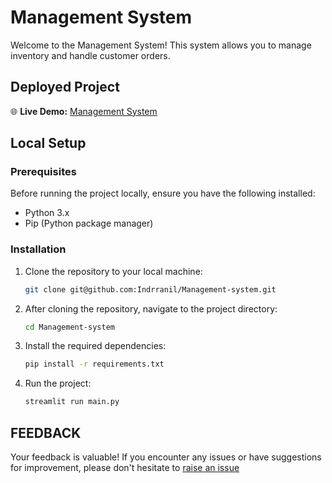 # Management System

Welcome to the Management System! This system allows you to manage inventory and handle customer orders.

## Deployed Project

🌐 **Live Demo:** [Management System](https://management-system.streamlit.app/)

## Local Setup

### Prerequisites

Before running the project locally, ensure you have the following installed:

- Python 3.x
- Pip (Python package manager)

### Installation

1. Clone the repository to your local machine:

   ```bash
   git clone git@github.com:Indrranil/Management-system.git

2. After cloning the repository, navigate to the project directory:

   ```bash
   cd Management-system

3. Install the required dependencies:

   ```bash
   pip install -r requirements.txt

4. Run the project:

   ```bash
   streamlit run main.py
   ```  

## FEEDBACK
Your feedback is valuable! If you encounter any issues or have suggestions for improvement, please don't hesitate to [raise an issue](https://github.com/Indrranil/Management-system/issues)


